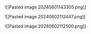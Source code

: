 ![[Pasted image 20240601143305.png]]

![[Pasted image 20240602112447.png]]

![[Pasted image 20240602112500.png]]

